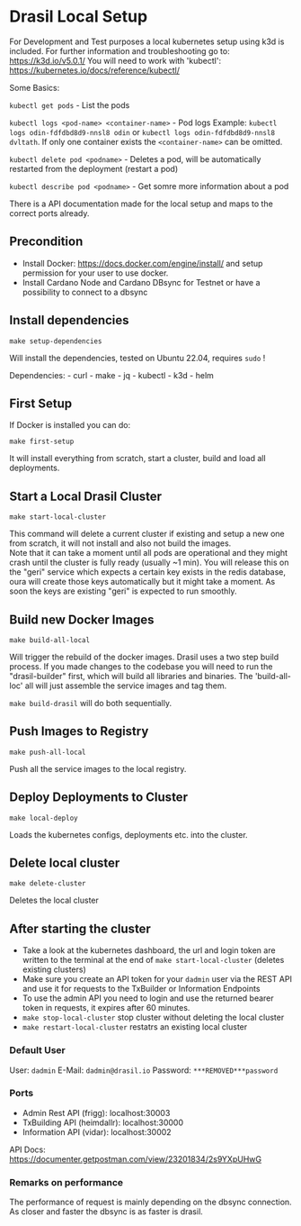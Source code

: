 # Drasil Local Setup
For Development and Test purposes a local kubernetes setup using k3d is included. 
For further information and troubleshooting go to: https://k3d.io/v5.0.1/
You will need to work with 'kubectl': https://kubernetes.io/docs/reference/kubectl/

Some Basics: 

`kubectl get pods` - List the pods

`kubectl logs <pod-name> <container-name>` - Pod logs Example: `kubectl logs odin-fdfdbd8d9-nnsl8 odin` or `kubectl logs odin-fdfdbd8d9-nnsl8 dvltath`. If only one container exists the `<container-name>` can be omitted.

`kubectl delete pod <podname>` - Deletes a pod, will be automatically restarted from the deployment (restart a pod)

`kubectl describe pod <podname>` - Get somre more information about a pod

There is a API documentation made for the local setup and maps to the correct ports already. 

## Precondition
- Install Docker: https://docs.docker.com/engine/install/ and setup permission for your user to use docker. 
- Install Cardano Node and Cardano DBsync for Testnet or have a possibility to connect to a dbsync


## Install dependencies

`make setup-dependencies`

Will install the dependencies, tested on Ubuntu 22.04, requires `sudo` !

Dependencies: 
    - curl
    - make
    - jq
    - kubectl
    - k3d
    - helm

## First Setup
If Docker is installed you can do: 

`make first-setup`

It will install everything from scratch, start a cluster, build and load all deployments.

## Start a Local Drasil Cluster

`make start-local-cluster`

This command will delete a current cluster if existing and setup a new one from scratch, it will not install and also not build the images.  
Note that it can take a moment until all pods are operational and they might crash until the cluster is fully ready (usually ~1 min).
You will release this on the "geri" service which expects a certain key exists in the redis database, oura will create those keys automatically but it might take a moment. As soon the keys are existing "geri" is expected to run smoothly.

## Build new Docker Images

`make build-all-local`

Will trigger the rebuild of the docker images. Drasil uses a two step build process. If you made changes to the codebase you will need to run the "drasil-builder" first, which will build all libraries and binaries. The 'build-all-loc' all will just assemble the service images and tag them.

`make build-drasil` will do both sequentially. 

## Push Images to Registry

`make push-all-local`

Push all the service images to the local registry.

## Deploy Deployments to Cluster

`make local-deploy`

Loads the kubernetes configs, deployments etc. into the cluster.

## Delete local cluster

`make delete-cluster`

Deletes the local cluster


## After starting the cluster

- Take a look at the kubernetes dashboard, the url and login token are written to the terminal at the end of `make start-local-cluster` (deletes existing clusters)
- Make sure you create an API token for your `dadmin` user via the REST API and use it for requests to the TxBuilder or Information Endpoints
- To use the admin API you need to login and use the returned bearer token in requests, it expires after 60 minutes.
- `make stop-local-cluster` stop cluster without deleting the local cluster
- `make restart-local-cluster` restatrs an existing local cluster

### Default User
User: `dadmin`
E-Mail: `dadmin@drasil.io`
Password: `***REMOVED***password`

### Ports
- Admin Rest API (frigg): localhost:30003
- TxBuilding API (heimdallr): localhost:30000
- Information API (vidar): localhost:30002

API Docs: https://documenter.getpostman.com/view/23201834/2s9YXpUHwG

### Remarks on performance
The performance of request is mainly depending on the dbsync connection. As closer and faster the dbsync is as faster is drasil.

